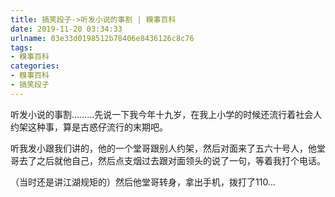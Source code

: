 ```yaml
---
title: 搞笑段子->听发小说的事割 | 糗事百科
date: 2019-11-20 03:34:33
urlname: 03e33d0198512b78406e8436126c8c76
tags: 
- 糗事百科
categories:
- 糗事百科
- 搞笑段子
---
```

听发小说的事割………先说一下我今年十九岁，在我上小学的时候还流行着社会人约架这种事，算是古惑仔流行的末期吧。

听我发小跟我们讲的，他的一个堂哥跟别人约架，然后对面来了五六十号人，他堂哥去了之后就他自己，然后点支烟过去跟对面领头的说了一句，等着我打个电话。

（当时还是讲江湖规矩的）然后他堂哥转身，拿出手机，拨打了110…


